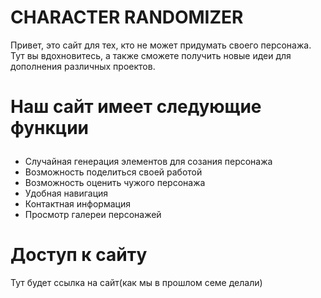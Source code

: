 <h1>CHARACTER RANDOMIZER</h1>
Привет, это сайт для тех, кто не может придумать своего персонажа. Тут вы вдохновитесь, а также сможете получить новые идеи для дополнения различных проектов.
<h1><p>Наш сайт имеет следующие функции</p></h1>
<ul>
  <li>Случайная генерация элементов для созания персонажа</li>
  <li>Возможность поделиться своей работой</li>
  <li>Возможность оценить чужого персонажа</li>
  <li>Удобная навигация</li>
  <li>Контактная информация</li>
  <li>Просмотр галереи персонажей</li>
</ul>
<h1>Доступ к сайту</h1>
Тут будет ссылка на сайт(как мы в прошлом семе делали)
